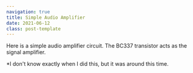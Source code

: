 ```yaml
---
navigation: true
title: Simple Audio Amplifier
date: 2021-06-12
class: post-template
---
```


Here is a simple audio amplifier circuit. The BC337 transistor acts as the signal amplifier. 








*I don't know exactly when I did this, but it was around this time. 
